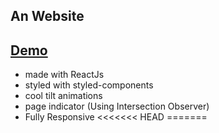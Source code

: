 
## An Website
## [Demo](https://gpt3-ukesh-dev.vercel.app/)

- made with ReactJs
- styled with styled-components
- cool tilt animations
- page indicator (Using Intersection Observer)
- Fully Responsive
<<<<<<< HEAD
=======





